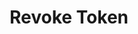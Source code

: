 ---
title: Revoke Token
position: 4.2
type: post
description: /api/v1/api/v1/token/revoke_token/
parameters:
  - name: token_key
    content: Nhập token key để xác định token muốn xóa
left_code_blocks:
  - code_block: |-
      $.ajax({
        url: '/api/v1/api/v1/token/revoke_token/',
        headers: {
            'Authorization':'Token $TOKEN',
        },
        data: {
          'token_key': "string"
        }
        method: 'POST',
        dataType: 'json',
        success: function(data){
          console.log(data);
        }
      });
    title: jQuery
    language: javascript
  - code_block: |-
      url = /api/v1/api/v1/token/revoke_token/
      headers = {"Authorization":"Bearer " + "YOUR_TOKEN_KEY","Content-Type":"application/json"}
      data = {
        'token_key': "string",
      }
      r = requests.post(url, headers = headers, data = data);
      print r.text
    title: Python
    language: python
---